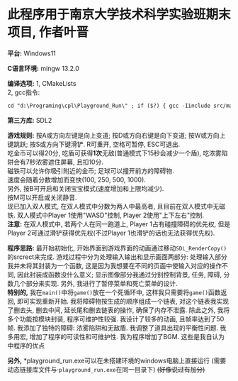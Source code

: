 # 此程序用于南京大学技术科学实验班期末项目, 作者叶晋

**平台:** Windows11

**C语言环境:** mingw 13.2.0

**编译选项:** 1, CMakeLists  
2, gcc指令: 

``` gcc
cd "d:\Programing\cpl\Playground_Run\" ; if ($?) { gcc -Iinclude src/main.c src/game.c src/obstacle.c src/start_menu.c src/death_menu.c src/stop_menu.c src/utils/print_text.c src/utils/init_game.c src/utils/character_motion.c src/utils/score.c src/utils/time.c src/utils/motion.c src/utils/audio.c -o main -Wall -Wextra -lSDL2main -lSDL2 -lSDL2_image -lmingw32 -lSDL2_ttf -lSDL2_mixer } ; if ($?) { .\main }
```

**第三方库:** SDL2

**游戏规则:**
按A或方向左键是向上变道; 按D或方向右键是向下变道; 按W或方向上键跳跃; 按S或方向下键滑铲. R可重开, 空格可暂停, ESC可退出.  
吃金币可以得20分, 吃盾可获得**1次**无敌(普通模式下15秒会减少一个盾), 吃浓雾陷阱会有7秒浓雾遮住屏幕, 且扣10分.  
磁铁可以允许你吸引附近的金币; 足球可以撞开前方的障碍物.  
速度会随着分数增加而变快(100, 250, 500, 1000).  
另外, 按B可开启和关闭宝宝模式(速度增加和上限均减少).  
按M可以开启或关闭静音.  
现已加入双人模式, 在双人模式中分数为两人中最高者, 且目前在双人模式中无磁铁. 双人模式中Player 1使用"WASD"控制, Player 2使用"上下左右"控制.  
**注意:** 在双人模式中, 若两个人在同一跑道上, Player 1占有碰撞障碍的优先权, 但是Player 2可通过滑铲获得优先权(不过Player 1也滑铲的话也无法获得优先权). 

**程序思路:** 
最开始初始化, 开始界面到游戏界面的动画通过移动``SDL_RenderCopy()``的srcrect来完成. 游戏过程中分为处理输入输出和显示画面两部分: 处理输入部分我并未将其封装为一个函数, 这是因为我想要在不同的页面中使输入对应的操作不同, 因此封装成函数没什么意义; 显示图像部分我通过分别控制背景, 任务, 障碍, 分数几个部分来实现. 另外, 我进行了暂停菜单和死亡菜单的设计.  
**特别的,** 我在``main()``中将``game()``放在一个死循环中, 这样我只需要将``game()``函数返回, 即可实现重新开始. 我将障碍物按生成的顺序组成一个链表, 对这个链表我实现了删去头, 删去中间, 延长尾和删去链表的操作, 确保了内存不泄露. 除此之外, 我将多个功能按模块封装, 程序可维护性较强. 我设计了较多的动画, 且帧率达到了50帧. 我添加了独特的障碍: 浓雾陷阱和无敌盾. 我调整了道具出现的平衡性问题. 我多用宏, 增加了程序的可读性和可维护性. 我为程序增加了BGM. 这些是我自认为中程序的优点

**另外,** *playground_run.exe可以在未搭建环境的windows电脑上直接运行 (需要动态链接库文件与·``playground_run.exe``在同一目录下) ~~(好像说过有加分)~~